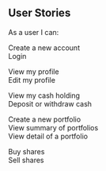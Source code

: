 ## User Stories
As a user I can:

Create a new account  
Login  

View my profile  
Edit my profile  

View my cash holding  
Deposit or withdraw cash  

Create a new portfolio  
View summary of portfolios  
View detail of a portfolio  

Buy shares  
Sell shares  